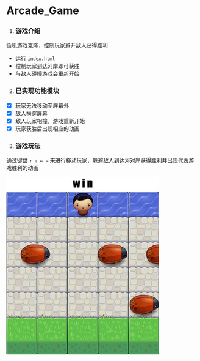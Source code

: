 
Arcade_Game
===============================
1. ### 游戏介绍
街机游戏克隆，控制玩家避开敌人获得胜利
- 运行 `index.html`
- 控制玩家到达河岸即可获胜
- 与敌人碰撞游戏会重新开始

2. ### 已实现功能模块
- [x] 玩家无法移动至屏幕外 
- [x] 敌人横穿屏幕 
- [x] 敌人玩家相撞，游戏重新开始 
- [x] 玩家获胜后出现相应的动画 

3. ### 游戏玩法
通过键盘 `↑ ↓ ← →` 来进行移动玩家，躲避敌人到达河对岸获得胜利并出现代表游戏胜利的动画

![](images/win.jpeg)